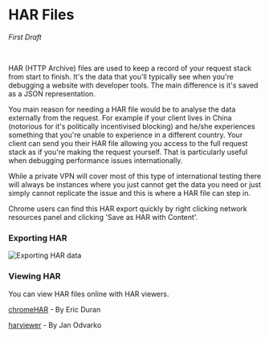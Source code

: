 HAR Files
=================
_First Draft_

<br />

HAR (HTTP Archive) files are used to keep a record of your request stack from start to finish. It's the data that you'll typically see when you're debugging a website with developer tools. The main difference is it's saved as a JSON representation.

You main reason for needing a HAR file would be to analyse the data externally from the request. For example if your client lives in China (notorious for it's politically incentivised blocking) and he/she experiences something that you're unable to experience in a different country. Your client can send you their HAR file allowing you access to the full request stack as if you're making the request yourself. That is particularly useful when debugging performance issues internationally.

While a private VPN will cover most of this type of international testing there will always be instances where you just cannot get the data you need or just simply cannot replicate the issue and this is where a HAR file can step in.

Chrome users can find this HAR export quickly by right clicking network resources panel and clicking 'Save as HAR with Content'.

### Exporting HAR

![Exporting HAR data](http://s28.postimg.org/fptxwzq3h/Screenshot_2014_10_03_16_30_13.png)

### Viewing HAR

You can view HAR files online with HAR viewers.

[chromeHAR](http://ericduran.github.io/chromeHAR/) - By Eric Duran

[harviewer](https://github.com/janodvarko/harviewer) - By Jan Odvarko
